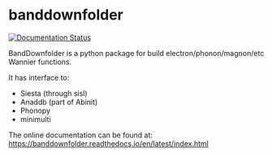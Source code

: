 # banddownfolder
[![Documentation Status](https://readthedocs.org/projects/banddownfolder/badge/?version=latest)](https://banddownfolder.readthedocs.io/en/latest/?badge=latest)

BandDownfolder is a python package for build  electron/phonon/magnon/etc Wannier functions.


It has interface to:
 * Siesta (through sisl)
 * Anaddb (part of Abinit)
 * Phonopy
 * minimulti

The online documentation can be found at:
https://banddownfolder.readthedocs.io/en/latest/index.html
